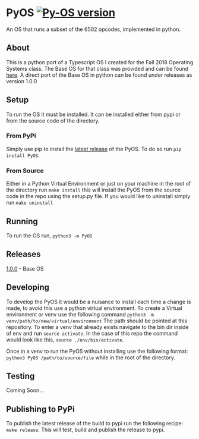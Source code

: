 # PyOS [![Py-OS version](https://img.shields.io/pypi/v/Py-OS.svg)](https://pypi.org/project/Py-OS)
An OS that runs a subset of the 6502 opcodes, implemented in python. 

## About

This is a python port of a Typescript OS I created for the Fall 2018 Operating Systems class. The Base OS for that class was provided and can be found [here](https://github.com/AlanClasses/TSOS). A direct port of the Base OS in python can be found under releases as version 1.0.0

## Setup
To run the OS it must be installed. It can be installed either from pypi or from the source code of the directory.

### From PyPi

Simply use pip to install the [latest release](https://pypi.org/project/PyOS/) of the PyOS. To do so run `pip install PyOS`. 

### From Source

Either in a Python Virtual Environment or just on your machine in the root of the directory run `make install` this will install the PyOS from the source code in the repo using the setup.py file. If you would like to uninstall simply run `make uninstall`

## Running

To run the OS run, `python3 -m PyOS`

## Releases

[1.0.0](https://github.com/dgisolfi/PyOS/tree/BaseOS) - Base OS

## Developing

To develop the PyOS it would be a nuisance to install each time a change is made, to avoid this use a python virtual environment. To create a Virtual environment or venv use the following command `python3 -m venv/path/to/new/virtual/environment` The path should be pointed at this repository. To enter a venv that already exists navigate to the bin dir inside of env and run `source activate`. In the case of this repo the command would look like this, `source ./env/bin/activate`.

Once in a venv to run the PyOS without installing use the following format: `python3 PyOS /path/to/source/file` while in the root of the directory.

## Testing

Coming Soon... 

## Publishing to PyPi

To publish the latest release of the build to pypi run the following recipe: `make release`. This will test, build and publish the release to pypi.